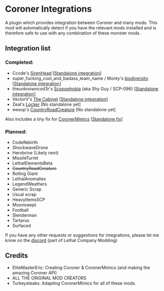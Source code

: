 # Coroner Integrations

A plugin which provides integration between Coroner and many mods.
This mod will automatically detect if you have the relevant mods installed and is therefore safe to use with any combination of these monster mods.

## Integration list
### Completed:
- Ccode's [SirenHead](https://thunderstore.io/c/lethal-company/p/Ccode_lang/SirenHead/) [[Standalone integration](https://thunderstore.io/c/lethal-company/p/Turkeysteaks/CoronerSirenHead/)]
- super_fucking_cool_and_badass_team_name / Monty's [biodiversity](https://thunderstore.io/c/lethal-company/p/super_fucking_cool_and_badass_team/Biodiversity/) [[Standalone integration](https://thunderstore.io/c/lethal-company/p/Turkeysteaks/CoronerBiodiversity/)]
- theunknowncod3r's [Scopophobia](https://thunderstore.io/c/lethal-company/p/theunknowncod3r/Scopophobia/) (aka Shy Guy / SCP-096) [[Standalone integration](https://thunderstore.io/c/lethal-company/p/Turkeysteaks/CoronerScopophobia/)]
- VectorV's [The Cabinet](https://thunderstore.io/c/lethal-company/p/Cabinet_crew/TheCabinet/) [[Standalone integration](https://thunderstore.io/c/lethal-company/p/Turkeysteaks/CoronerTheCabinet/)]
- Zeal's [Locker](https://thunderstore.io/c/lethal-company/p/zealsprince/Locker/) [No standalone yet]
- wexop's [CountryRoadCreature](https://thunderstore.io/c/lethal-company/p/Wexop/CountryRoadCreature/) [No standalone yet]

Also includes a tiny fix for [CoronerMimics](https://thunderstore.io/c/lethal-company/p/EliteMasterEric/CoronerMimics/) [[Standalone fix](https://thunderstore.io/c/lethal-company/p/Turkeysteaks/CoronerMimicsFixEnUS/)]

### Planned:
- CodeRebirth
- ShockwaveDrone
- Herobrine (Likely next)
- MissileTurret
- LethalElementsBeta
- ~~CountryRoadCreature~~
- Rolling Giant
- LethalAnomalies
- LegendWeathers
- Generic Scrap
- Usual scrap
- HeavyItemsSCP
- Moonswept
- Football
- Slenderman
- Tartarus
- Surfaced

If you have any other requests or suggestions for integrations, please let me know on the [discord](https://discord.com/channels/1168655651455639582/1419015562880876645) (part of Lethal Company Modding)


## Credits
- EliteMasterEric: Creating Coroner & CoronerMimics (and making the amazing Coroner API)
- ALL THE ORIGINAL MOD CREATORS
- Turkeysteaks: Adapting CoronerMimics for all of these mods.
